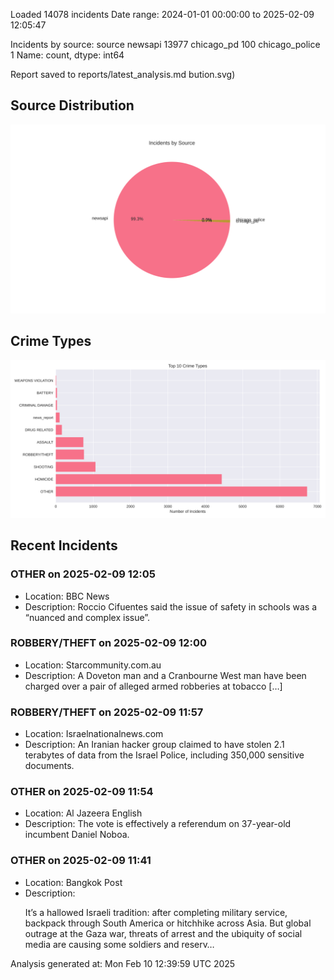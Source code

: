 
Loaded 14078 incidents
Date range: 2024-01-01 00:00:00 to 2025-02-09 12:05:47

Incidents by source:
source
newsapi           13977
chicago_pd          100
chicago_police        1
Name: count, dtype: int64

Report saved to reports/latest_analysis.md
bution.svg)

## Source Distribution
![Source Distribution](images/source_distribution.svg)

## Crime Types
![Crime Types](images/crime_types.svg)

## Recent Incidents

### OTHER on 2025-02-09 12:05
- Location: BBC News
- Description: Roccio Cifuentes said the issue of safety in schools was a “nuanced and complex issue”.


### ROBBERY/THEFT on 2025-02-09 12:00
- Location: Starcommunity.com.au
- Description: A Doveton man and a Cranbourne West man have been charged over a pair of alleged armed robberies at tobacco […]


### ROBBERY/THEFT on 2025-02-09 11:57
- Location: Israelnationalnews.com
- Description: An Iranian hacker group claimed to have stolen 2.1 terabytes of data from the Israel Police, including 350,000 sensitive documents.


### OTHER on 2025-02-09 11:54
- Location: Al Jazeera English
- Description: The vote is effectively a referendum on 37-year-old incumbent Daniel Noboa.


### OTHER on 2025-02-09 11:41
- Location: Bangkok Post
- Description: <p>It&rsquo;s a hallowed Israeli tradition: after completing military service, backpack through South America or hitchhike across Asia. But global outrage at the Gaza war, threats of arrest and the ubiquity of social media are causing some soldiers and reserv…

Analysis generated at: Mon Feb 10 12:39:59 UTC 2025

